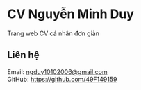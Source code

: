 # CV Nguyễn Minh Duy

Trang web CV cá nhân đơn giản

## Liên hệ
Email: ngduy10102006@gmail.com  
GitHub: https://github.com/49F149159
